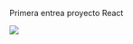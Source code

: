 Primera entrea proyecto React 

![](https://s4.gifyu.com/images/React-App-Google-Chrome-2022-08-01-03-56-27.gif)


